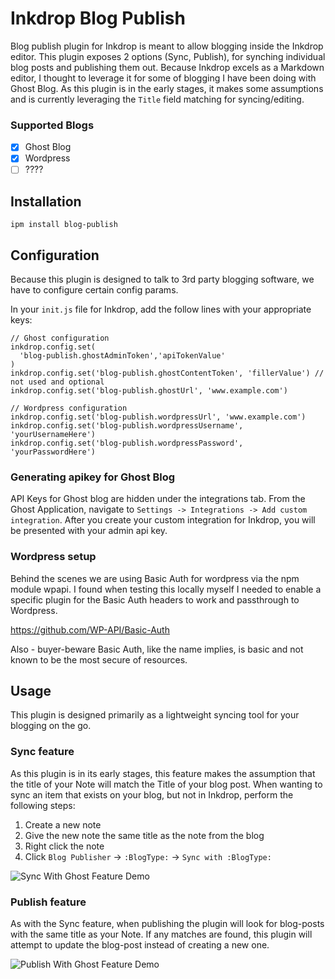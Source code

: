 # Inkdrop Blog Publish

Blog publish plugin for Inkdrop is meant to allow blogging inside the Inkdrop editor. This plugin exposes 2 options (Sync, Publish), for synching individual blog posts and publishing them out. Because Inkdrop excels as a Markdown editor, I thought to leverage it for some of blogging I have been doing with Ghost Blog. As this plugin is in the early stages, it makes some assumptions and is currently leveraging the `Title` field matching for syncing/editing.

### Supported Blogs

- [x] Ghost Blog
- [x] Wordpress
- [ ] ????

## Installation

```
ipm install blog-publish
```

## Configuration

Because this plugin is designed to talk to 3rd party blogging software, we have to configure certain config params.

In your `init.js` file for Inkdrop, add the follow lines with your appropriate keys:

```
// Ghost configuration
inkdrop.config.set(
  'blog-publish.ghostAdminToken','apiTokenValue'
)
inkdrop.config.set('blog-publish.ghostContentToken', 'fillerValue') // not used and optional
inkdrop.config.set('blog-publish.ghostUrl', 'www.example.com')

// Wordpress configuration
inkdrop.config.set('blog-publish.wordpressUrl', 'www.example.com')
inkdrop.config.set('blog-publish.wordpressUsername', 'yourUsernameHere')
inkdrop.config.set('blog-publish.wordpressPassword', 'yourPasswordHere')

```

### Generating apikey for Ghost Blog

API Keys for Ghost blog are hidden under the integrations tab. From the Ghost Application, navigate to `Settings -> Integrations -> Add custom integration`. After you create your custom integration for Inkdrop, you will be presented with your admin api key.

### Wordpress setup

Behind the scenes we are using Basic Auth for wordpress via the npm module wpapi. I found when testing this locally myself I needed to enable a specific plugin for the Basic Auth headers to work and passthrough to Wordpress.

https://github.com/WP-API/Basic-Auth

Also - buyer-beware Basic Auth, like the name implies, is basic and not known to be the most secure of resources.

## Usage

This plugin is designed primarily as a lightweight syncing tool for your blogging on the go.

### Sync feature

As this plugin is in its early stages, this feature makes the assumption that the title of your Note will match the Title of your blog post. When wanting to sync an item that exists on your blog, but not in Inkdrop, perform the following steps:

1. Create a new note
2. Give the new note the same title as the note from the blog
3. Right click the note
4. Click `Blog Publisher` -> `:BlogType:` -> `Sync with :BlogType:`

![Sync With Ghost Feature Demo](https://raw.githubusercontent.com/goldsziggy/gifs/master/inkdrop/SyncWithGhost.gif)

### Publish feature

As with the Sync feature, when publishing the plugin will look for blog-posts with the same title as your Note. If any matches are found, this plugin will attempt to update the blog-post instead of creating a new one.

![Publish With Ghost Feature Demo](https://raw.githubusercontent.com/goldsziggy/gifs/master/inkdrop/PublishWithGhost.gif)
